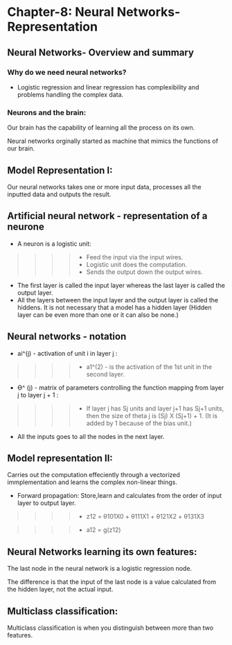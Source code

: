# Chapter-8: Neural Networks-Representation
## Neural Networks- Overview and summary
### Why do we need neural networks?
+ Logistic regression and linear regression has complexibility and problems handling the complex data.

### Neurons and the brain: 
Our brain has the capability of learning all the process on its own.

Neural networks orginally started as machine that mimics the functions of our brain.

## Model Representation I:
Our neural networks takes one or more input data, processes all the inputted data and outputs the result.

## Artificial neural network - representation of a neurone
+ A neuron is a logistic unit:
>>>> + Feed the input via the input wires.
>>>> + Logistic unit does the computation.
>>>> + Sends the output down the output wires.
 
+ The first layer is called the input layer whereas the last layer is called the output layer.
+ All the layers between the input layer and the output layer is called the hiddens. It is not necessary that a model has a hidden layer (Hidden layer can be even more than one or it can also be none.)

## Neural networks - notation
+  ai^(j) - activation of unit i in layer j :
>>>> + a1^(2) - is the activation of the 1st unit in the second layer.
+ Ɵ^ (j) - matrix of parameters controlling the function mapping from layer j to layer j + 1 :
>>>> + If layer j has Sj units and layer j+1 has Sj+1 units, then the size of theta j is (Sj) X (Sj+1) + 1. (It is added by 1 because of the bias unit.)
+ All the inputs goes to all the nodes in the next layer.

## Model representation II:
Carries out the computation effeciently through a vectorized immplementation and learns the complex non-linear things.

+ Forward propagation: Store,learn and calculates from the order of input layer to output layer.
>>>> + z12 = θ101X0 + θ111X1 + θ121X2 + θ131X3

>>>> + a12 = g(z12)

## Neural Networks learning its own features:
The last node in the neural network is a logistic regression node.

The difference is that the input of the last node is a value calculated from the hidden layer, not the actual input.

## Multiclass classification: 
Multiclass classification is when you distinguish between more than two features.